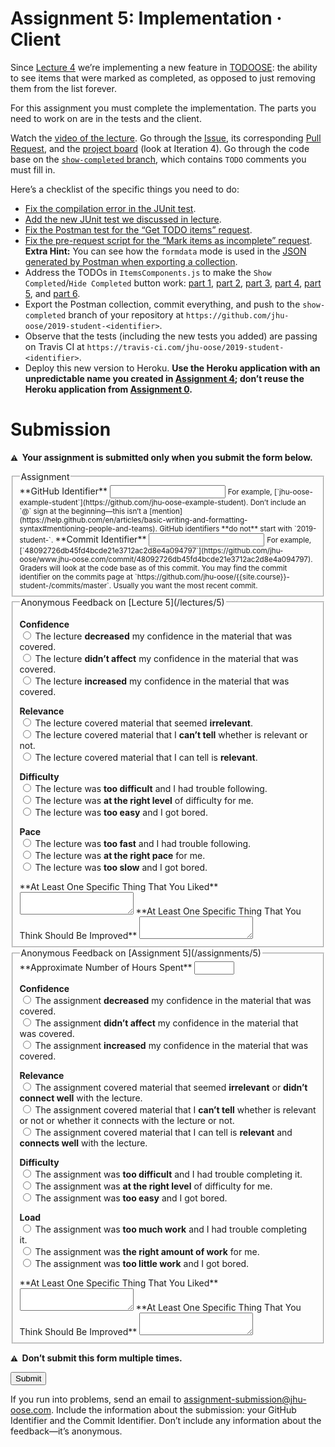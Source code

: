 # Assignment 5: Implementation · Client

Since [Lecture 4](/lectures/4) we’re implementing a new feature in [TODOOSE](https://github.com/jhu-oose/todoose/): the ability to see items that were marked as completed, as opposed to just removing them from the list forever.

For this assignment you must complete the implementation. The parts you need to work on are in the tests and the client.

Watch the [video of the lecture](/lectures/5). Go through the [Issue](https://github.com/jhu-oose/todoose/issues/24), its corresponding [Pull Request](https://github.com/jhu-oose/todoose/pull/25), and the [project board](https://github.com/jhu-oose/todoose/projects/3) (look at Iteration 4). Go through the code base on the [`show-completed` branch](https://github.com/jhu-oose/todoose/tree/show-completed), which contains `TODO` comments you must fill in.

Here’s a checklist of the specific things you need to do:

- [Fix the compilation error in the JUnit test](https://github.com/jhu-oose/todoose/blob/573ef0a5a2878c85f23f630487966dcc614e1aa1/src/test/java/com/jhuoose/todoose/models/ItemTests.java#L11).
- [Add the new JUnit test we discussed in lecture](https://github.com/jhu-oose/todoose/blob/573ef0a5a2878c85f23f630487966dcc614e1aa1/src/test/java/com/jhuoose/todoose/models/ItemTests.java#L18).
- [Fix the Postman test for the “Get TODO items” request](https://github.com/jhu-oose/todoose/blob/573ef0a5a2878c85f23f630487966dcc614e1aa1/docs/TODOOSE.postman_collection.json#L24).
- [Fix the pre-request script for the “Mark items as incomplete” request](https://github.com/jhu-oose/todoose/blob/573ef0a5a2878c85f23f630487966dcc614e1aa1/docs/TODOOSE.postman_collection.json#L323-L326). **Extra Hint:** You can see how the `formdata` mode is used in the [JSON generated by Postman when exporting a collection](https://github.com/jhu-oose/todoose/blob/573ef0a5a2878c85f23f630487966dcc614e1aa1/docs/TODOOSE.postman_collection.json#L253-L262).
- Address the TODOs in `ItemsComponents.js` to make the `Show Completed`/`Hide Completed` button work: [part 1](https://github.com/jhu-oose/todoose/blob/573ef0a5a2878c85f23f630487966dcc614e1aa1/src/main/resources/public/javascripts/components/ItemsComponents.js#L14-L15), [part 2](https://github.com/jhu-oose/todoose/blob/573ef0a5a2878c85f23f630487966dcc614e1aa1/src/main/resources/public/javascripts/components/ItemsComponents.js#L29-L30), [part 3](https://github.com/jhu-oose/todoose/blob/573ef0a5a2878c85f23f630487966dcc614e1aa1/src/main/resources/public/javascripts/components/ItemsComponents.js#L56-L57), [part 4](https://github.com/jhu-oose/todoose/blob/573ef0a5a2878c85f23f630487966dcc614e1aa1/src/main/resources/public/javascripts/components/ItemsComponents.js#L31-L32), [part 5](https://github.com/jhu-oose/todoose/blob/573ef0a5a2878c85f23f630487966dcc614e1aa1/src/main/resources/public/javascripts/components/ItemsComponents.js#L58-L59), and [part 6](https://github.com/jhu-oose/todoose/blob/573ef0a5a2878c85f23f630487966dcc614e1aa1/src/main/resources/public/javascripts/components/ItemsComponents.js#L44).
- Export the Postman collection, commit everything, and push to the `show-completed` branch of your repository at `https://github.com/jhu-oose/2019-student-<identifier>`.
- Observe that the tests (including the new tests you added) are passing on Travis CI at `https://travis-ci.com/jhu-oose/2019-student-<identifier>`.
- Deploy this new version to Heroku. **Use the Heroku application with an unpredictable name you created in [Assignment 4](/assignments/4); don’t reuse the Heroku application from [Assignment 0](/assignments/0).**

# Submission

**<small>⚠️</small>  Your assignment is submitted only when you submit the form below.**

<form method="POST" action="https://roboose.herokuapp.com/roboose/assignments" markdown="1">
<fieldset markdown="1">

<legend>Assignment</legend>

<input type="hidden" name="assignment" value="5">

<label>
**GitHub Identifier**  
<input type="text" name="github" required pattern="[A-Za-z0-9][A-Za-z0-9-]*[A-Za-z0-9]">  
</label>
<small>
For example, [`jhu-oose-example-student`](https://github.com/jhu-oose-example-student).  
Don’t include an `@` sign at the beginning—this isn’t a [mention](https://help.github.com/en/articles/basic-writing-and-formatting-syntax#mentioning-people-and-teams).  
GitHub identifiers **do not** start with `2019-student-`.  
</small>

<label>
**Commit Identifier**  
<input type="text" name="commit" required pattern="[0-9a-f]{40}">  
</label>
<small>
For example, [`48092726db45fd4bcde21e3712ac2d8e4a094797`](https://github.com/jhu-oose/www.jhu-oose.com/commit/48092726db45fd4bcde21e3712ac2d8e4a094797).  
Graders will look at the code base as of this commit.  
You may find the commit identifier on the commits page at `https://github.com/jhu-oose/{{site.course}}-student-<identifier>/commits/master`. Usually you want the most recent commit.  
</small>

</fieldset>

<fieldset markdown="1">

<legend markdown="1">Anonymous Feedback on [Lecture 5](/lectures/5)</legend>

**Confidence**  
<label>
<input type="radio" name="feedback[lecture][confidence]" value="decreased" required>
The lecture **decreased** my confidence in the material that was covered.
</label>  
<label>
<input type="radio" name="feedback[lecture][confidence]" value="no-effect" required>
The lecture **didn’t affect** my confidence in the material that was covered.
</label>  
<label>
<input type="radio" name="feedback[lecture][confidence]" value="increased" required>
The lecture **increased** my confidence in the material that was covered.
</label>

**Relevance**  
<label>
<input type="radio" name="feedback[lecture][relevance]" value="irrelevant" required>
The lecture covered material that seemed **irrelevant**.
</label>  
<label>
<input type="radio" name="feedback[lecture][relevance]" value="cant-tell" required>
The lecture covered material that I **can’t tell** whether is relevant or not.
</label>  
<label>
<input type="radio" name="feedback[lecture][relevance]" value="relevant" required>
The lecture covered material that I can tell is **relevant**.
</label>

**Difficulty**  
<label>
<input type="radio" name="feedback[lecture][difficulty]" value="too-difficult" required>
The lecture was **too difficult** and I had trouble following.
</label>  
<label>
<input type="radio" name="feedback[lecture][difficulty]" value="right-level" required>
The lecture was **at the right level** of difficulty for me.
</label>  
<label>
<input type="radio" name="feedback[lecture][difficulty]" value="too-easy" required>
The lecture was **too easy** and I got bored.
</label>

**Pace**  
<label>
<input type="radio" name="feedback[lecture][pace]" value="too-fast" required>
The lecture was **too fast** and I had trouble following.
</label>  
<label>
<input type="radio" name="feedback[lecture][pace]" value="right-pace" required>
The lecture was **at the right pace** for me.
</label>  
<label>
<input type="radio" name="feedback[lecture][pace]" value="too-slow" required>
The lecture was **too slow** and I got bored.
</label>

<label for="feedback--lecture--liked">
**At Least One Specific Thing That You Liked**
</label>
<textarea name="feedback[lecture][liked]" id="feedback--lecture--liked" required></textarea>

<label for="feedback--lecture--improved">
**At Least One Specific Thing That You Think Should Be Improved**
</label>
<textarea name="feedback[lecture][improved]" id="feedback--lecture--improved" required></textarea>

</fieldset>

<fieldset markdown="1">

<legend markdown="1">Anonymous Feedback on [Assignment 5](/assignments/5)</legend>

<label>
**Approximate Number of Hours Spent**  
<input type="number" name="feedback[assignment][hours]" min="1" max="100" required>
</label>

**Confidence**  
<label>
<input type="radio" name="feedback[assignment][confidence]" value="decreased" required>
The assignment **decreased** my confidence in the material that was covered.
</label>  
<label>
<input type="radio" name="feedback[assignment][confidence]" value="no-effect" required>
The assignment **didn’t affect** my confidence in the material that was covered.
</label>  
<label>
<input type="radio" name="feedback[assignment][confidence]" value="increased" required>
The assignment **increased** my confidence in the material that was covered.
</label>

**Relevance**  
<label>
<input type="radio" name="feedback[assignment][relevance]" value="irrelevant" required>
The assignment covered material that seemed **irrelevant** or **didn’t connect well** with the lecture.
</label>  
<label>
<input type="radio" name="feedback[assignment][relevance]" value="cant-tell" required>
The assignment covered material that I **can’t tell** whether is relevant or not or whether it connects with the lecture or not.
</label>  
<label>
<input type="radio" name="feedback[assignment][relevance]" value="relevant" required>
The assignment covered material that I can tell is **relevant** and **connects well** with the lecture.
</label>

**Difficulty**  
<label>
<input type="radio" name="feedback[assignment][difficulty]" value="too-difficult" required>
The assignment was **too difficult** and I had trouble completing it.
</label>  
<label>
<input type="radio" name="feedback[assignment][difficulty]" value="right-level" required>
The assignment was **at the right level** of difficulty for me.
</label>  
<label>
<input type="radio" name="feedback[assignment][difficulty]" value="too-easy" required>
The assignment was **too easy** and I got bored.
</label>

**Load**  
<label>
<input type="radio" name="feedback[assignment][load]" value="too-much-work" required>
The assignment was **too much work** and I had trouble completing it.
</label>  
<label>
<input type="radio" name="feedback[assignment][load]" value="right-amount" required>
The assignment was **the right amount of work** for me.
</label>  
<label>
<input type="radio" name="feedback[assignment][load]" value="too-little-work" required>
The assignment was **too little work** and I got bored.
</label>

<label for="feedback--assignment--liked">
**At Least One Specific Thing That You Liked**
</label>
<textarea name="feedback[assignment][liked]" id="feedback--assignment--liked" required></textarea>

<label for="feedback--assignment--improved">
**At Least One Specific Thing That You Think Should Be Improved**
</label>
<textarea name="feedback[assignment][improved]" id="feedback--assignment--improved" required></textarea>

</fieldset>

**<small>⚠️</small>  Don’t submit this form multiple times.**

<button>Submit</button>

</form>

If you run into problems, send an email to <assignment-submission@jhu-oose.com>. Include the information about the submission: your GitHub Identifier and the Commit Identifier. Don’t include any information about the feedback—it’s anonymous.
